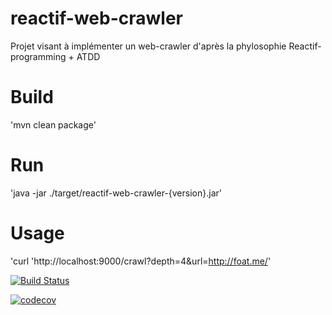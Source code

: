 # reactif-web-crawler

Projet visant à implémenter un web-crawler d'après la phylosophie Reactif-programming + ATDD


# Build
'mvn clean package'

# Run
'java -jar ./target/reactif-web-crawler-{version}.jar'

# Usage
'curl 'http://localhost:9000/crawl?depth=4&url=http://foat.me/'


[![Build Status](https://travis-ci.org/djoudjou/reactif-web-crawler.svg?branch=master)](https://travis-ci.org/djoudjou/reactif-web-crawler)

[![codecov](https://codecov.io/gh/djoudjou/reactif-web-crawler/branch/master/graph/badge.svg)](https://codecov.io/gh/djoudjou/reactif-web-crawler)
